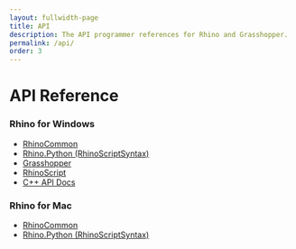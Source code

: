 ```yaml
---
layout: fullwidth-page
title: API
description: The API programmer references for Rhino and Grasshopper.
permalink: /api/
order: 3
---
```

# API Reference  

### Rhino for Windows

* <a href="{{ site.baseurl }}/api/RhinoCommonWin" target="_blank">RhinoCommon</a> <span class="glyphicon glyphicon-new-window" aria-hidden="true"></span>
* <a href="{{ site.baseurl }}/api/RhinoScriptSyntax/win">Rhino.Python (RhinoScriptSyntax)</a>
* <a href="{{ site.baseurl }}/api/grasshopper" target="_blank">Grasshopper</a> <span class="glyphicon glyphicon-new-window" aria-hidden="true"></span>
* <a href="{{ site.baseurl }}/api/rhinoscript" target="_blank">RhinoScript</a> <span class="glyphicon glyphicon-new-window" aria-hidden="true"></span>
* <a href="http://4.rhino3d.com/5/rhinocppsdk/index.html" target="_blank">C++ API Docs</a> <span class="glyphicon glyphicon-new-window" aria-hidden="true"></span>

### Rhino for Mac

* <a href="{{ site.baseurl }}/api/RhinoCommon" target="_blank">RhinoCommon</a> <span class="glyphicon glyphicon-new-window" aria-hidden="true"></span>
* <a href="{{ site.baseurl }}/api/RhinoScriptSyntax/mac">Rhino.Python (RhinoScriptSyntax)</a>
